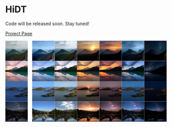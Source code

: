 # HiDT
Code will be released soon. Stay tuned!

[Project Page](https://saic-mdal.github.io/HiDT/)

![teaser image](./docs/img/1_intro_grid.jpg)
